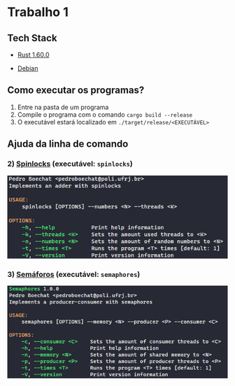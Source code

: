 # Trabalho 1

## Tech Stack

- [Rust 1.60.0](https://blog.rust-lang.org/2022/04/07/Rust-1.60.0.html)

- [Debian](https://www.debian.org/)

## Como executar os programas?

1. Entre na pasta de um programa
2. Compile o programa com o comando `cargo build --release`
3. O executável estará localizado em `./target/release/<EXECUTÁVEL>`

## Ajuda da linha de comando

### 2) [Spinlocks](https://github.com/pedroboechat/COS470_SistemasDistribuidos/tree/main/Trabalho_1/02_Spinlocks) (executável: `spinlocks`)

![spinlocks](../assets/T2/spinlocks_help.png)

### 3) [Semáforos](https://github.com/pedroboechat/COS470_SistemasDistribuidos/tree/main/Trabalho_1/03_Pipes) (executável: `semaphores`)

![semaphores](../assets/T2/semaphores_help.png)

